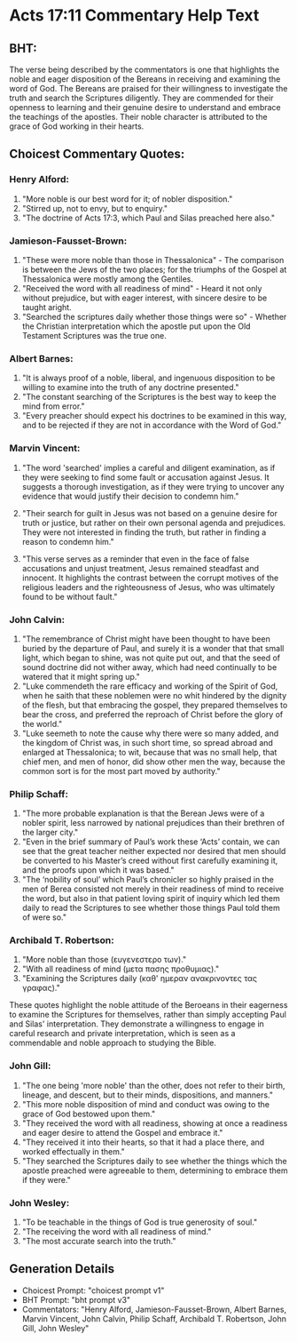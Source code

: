 # Acts 17:11 Commentary Help Text

## BHT:
The verse being described by the commentators is one that highlights the noble and eager disposition of the Bereans in receiving and examining the word of God. The Bereans are praised for their willingness to investigate the truth and search the Scriptures diligently. They are commended for their openness to learning and their genuine desire to understand and embrace the teachings of the apostles. Their noble character is attributed to the grace of God working in their hearts.

## Choicest Commentary Quotes:
### Henry Alford:
1. "More noble is our best word for it; of nobler disposition." 
2. "Stirred up, not to envy, but to enquiry." 
3. "The doctrine of Acts 17:3, which Paul and Silas preached here also."

### Jamieson-Fausset-Brown:
1. "These were more noble than those in Thessalonica" - The comparison is between the Jews of the two places; for the triumphs of the Gospel at Thessalonica were mostly among the Gentiles.
2. "Received the word with all readiness of mind" - Heard it not only without prejudice, but with eager interest, with sincere desire to be taught aright.
3. "Searched the scriptures daily whether those things were so" - Whether the Christian interpretation which the apostle put upon the Old Testament Scriptures was the true one.

### Albert Barnes:
1. "It is always proof of a noble, liberal, and ingenuous disposition to be willing to examine into the truth of any doctrine presented."
2. "The constant searching of the Scriptures is the best way to keep the mind from error."
3. "Every preacher should expect his doctrines to be examined in this way, and to be rejected if they are not in accordance with the Word of God."

### Marvin Vincent:
1. "The word 'searched' implies a careful and diligent examination, as if they were seeking to find some fault or accusation against Jesus. It suggests a thorough investigation, as if they were trying to uncover any evidence that would justify their decision to condemn him."

2. "Their search for guilt in Jesus was not based on a genuine desire for truth or justice, but rather on their own personal agenda and prejudices. They were not interested in finding the truth, but rather in finding a reason to condemn him."

3. "This verse serves as a reminder that even in the face of false accusations and unjust treatment, Jesus remained steadfast and innocent. It highlights the contrast between the corrupt motives of the religious leaders and the righteousness of Jesus, who was ultimately found to be without fault."

### John Calvin:
1. "The remembrance of Christ might have been thought to have been buried by the departure of Paul, and surely it is a wonder that that small light, which began to shine, was not quite put out, and that the seed of sound doctrine did not wither away, which had need continually to be watered that it might spring up."
2. "Luke commendeth the rare efficacy and working of the Spirit of God, when he saith that these noblemen were no whit hindered by the dignity of the flesh, but that embracing the gospel, they prepared themselves to bear the cross, and preferred the reproach of Christ before the glory of the world."
3. "Luke seemeth to note the cause why there were so many added, and the kingdom of Christ was, in such short time, so spread abroad and enlarged at Thessalonica; to wit, because that was no small help, that chief men, and men of honor, did show other men the way, because the common sort is for the most part moved by authority."

### Philip Schaff:
1. "The more probable explanation is that the Berean Jews were of a nobler spirit, less narrowed by national prejudices than their brethren of the larger city."
2. "Even in the brief summary of Paul’s work these ‘Acts’ contain, we can see that the great teacher neither expected nor desired that men should be converted to his Master’s creed without first carefully examining it, and the proofs upon which it was based."
3. "The ‘nobility of soul’ which Paul’s chronicler so highly praised in the men of Berea consisted not merely in their readiness of mind to receive the word, but also in that patient loving spirit of inquiry which led them daily to read the Scriptures to see whether those things Paul told them of were so."

### Archibald T. Robertson:
1. "More noble than those (ευγενεστερο των)."
2. "With all readiness of mind (μετα πασης προθυμιας)."
3. "Examining the Scriptures daily (καθ' ημεραν ανακρινοντες τας γραφας)."

These quotes highlight the noble attitude of the Beroeans in their eagerness to examine the Scriptures for themselves, rather than simply accepting Paul and Silas' interpretation. They demonstrate a willingness to engage in careful research and private interpretation, which is seen as a commendable and noble approach to studying the Bible.

### John Gill:
1. "The one being 'more noble' than the other, does not refer to their birth, lineage, and descent, but to their minds, dispositions, and manners."
2. "This more noble disposition of mind and conduct was owing to the grace of God bestowed upon them."
3. "They received the word with all readiness, showing at once a readiness and eager desire to attend the Gospel and embrace it."
4. "They received it into their hearts, so that it had a place there, and worked effectually in them."
5. "They searched the Scriptures daily to see whether the things which the apostle preached were agreeable to them, determining to embrace them if they were."

### John Wesley:
1. "To be teachable in the things of God is true generosity of soul."
2. "The receiving the word with all readiness of mind."
3. "The most accurate search into the truth."


## Generation Details
- Choicest Prompt: "choicest prompt v1"
- BHT Prompt: "bht prompt v3"
- Commentators: "Henry Alford, Jamieson-Fausset-Brown, Albert Barnes, Marvin Vincent, John Calvin, Philip Schaff, Archibald T. Robertson, John Gill, John Wesley"
